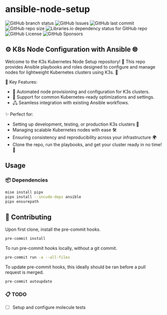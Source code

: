 # ansible-node-setup

![GitHub branch status](https://img.shields.io/github/checks-status/mosher-labs/ansible-node-setup/main)
![GitHub Issues](https://img.shields.io/github/issues/mosher-labs/ansible-node-setup)
![GitHub last commit](https://img.shields.io/github/last-commit/mosher-labs/ansible-node-setup)
![GitHub repo size](https://img.shields.io/github/repo-size/mosher-labs/ansible-node-setup)
![Libraries.io dependency status for GitHub repo](https://img.shields.io/librariesio/github/mosher-labs/ansible-node-setup)
![GitHub License](https://img.shields.io/github/license/mosher-labs/ansible-node-setup)
![GitHub Sponsors](https://img.shields.io/github/sponsors/mosher-labs)

## ⚙️  K8s Node Configuration with Ansible 🌐

Welcome to the K3s Kubernetes Node Setup repository! 🚀 This repo
provides Ansible playbooks and roles designed to configure and
manage nodes for lightweight Kubernetes clusters using K3s. 🎯

🌟 Key Features:

- 📜 Automated node provisioning and configuration for K3s clusters.
- 🔧 Support for common Kubernetes-ready optimizations and settings.
- 🖧 Seamless integration with existing Ansible workflows.

✨ Perfect for:

- Setting up development, testing, or production K3s clusters 🚀
- Managing scalable Kubernetes nodes with ease 🛠️
- Ensuring consistency and reproducibility across your infrastructure 🌍
- Clone the repo, run the playbooks, and get your cluster ready in no time! 🤝

## Usage

### 📦 Dependencies

```bash
mise install pipx
pipx install --incude-deps ansible
pipx ensurepath
```

## 🔰 Contributing

Upon first clone, install the pre-commit hooks.

```bash
pre-commit install
```

To run pre-commit hooks locally, without a git commit.

```bash
pre-commit run -a --all-files
```

To update pre-commit hooks, this ideally should be ran before a pull request is merged.

```bash
pre-commit autoupdate
```

### 📋 TODO

- [ ] Setup and configure molecule tests
